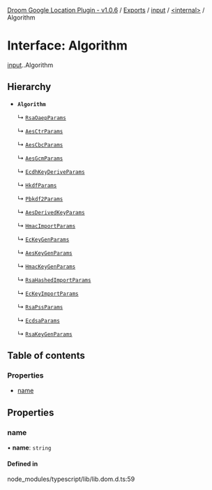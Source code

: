 [Droom Google Location Plugin - v1.0.6](../README.md) / [Exports](../modules.md) / [input](../modules/input.md) / [<internal\>](../modules/input._internal_.md) / Algorithm

# Interface: Algorithm

[input](../modules/input.md).[<internal>](../modules/input._internal_.md).Algorithm

## Hierarchy

- **`Algorithm`**

  ↳ [`RsaOaepParams`](input._internal_.RsaOaepParams.md)

  ↳ [`AesCtrParams`](input._internal_.AesCtrParams.md)

  ↳ [`AesCbcParams`](input._internal_.AesCbcParams.md)

  ↳ [`AesGcmParams`](input._internal_.AesGcmParams.md)

  ↳ [`EcdhKeyDeriveParams`](input._internal_.EcdhKeyDeriveParams.md)

  ↳ [`HkdfParams`](input._internal_.HkdfParams.md)

  ↳ [`Pbkdf2Params`](input._internal_.Pbkdf2Params.md)

  ↳ [`AesDerivedKeyParams`](input._internal_.AesDerivedKeyParams.md)

  ↳ [`HmacImportParams`](input._internal_.HmacImportParams.md)

  ↳ [`EcKeyGenParams`](input._internal_.EcKeyGenParams.md)

  ↳ [`AesKeyGenParams`](input._internal_.AesKeyGenParams.md)

  ↳ [`HmacKeyGenParams`](input._internal_.HmacKeyGenParams.md)

  ↳ [`RsaHashedImportParams`](input._internal_.RsaHashedImportParams.md)

  ↳ [`EcKeyImportParams`](input._internal_.EcKeyImportParams.md)

  ↳ [`RsaPssParams`](input._internal_.RsaPssParams.md)

  ↳ [`EcdsaParams`](input._internal_.EcdsaParams.md)

  ↳ [`RsaKeyGenParams`](input._internal_.RsaKeyGenParams.md)

## Table of contents

### Properties

- [name](input._internal_.Algorithm.md#name)

## Properties

### name

• **name**: `string`

#### Defined in

node_modules/typescript/lib/lib.dom.d.ts:59

